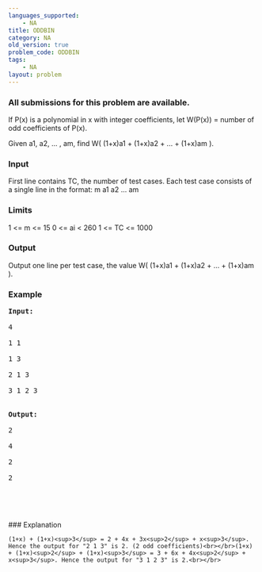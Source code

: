 ```yaml
---
languages_supported:
    - NA
title: ODDBIN
category: NA
old_version: true
problem_code: ODDBIN
tags:
    - NA
layout: problem
---
```

###  All submissions for this problem are available. 

If P(x) is a polynomial in x with integer coefficients, let W(P(x)) = number of odd coefficients of P(x).

Given a1, a2, ... , am, find W( (1+x)a1 + (1+x)a2 + ... + (1+x)am ).

### Input

First line contains TC, the number of test cases.
Each test case consists of a single line in the format: 
m a1 a2 ... am

### **Limits**

1 <= m <= 15
0 <= ai < 260
1 <= TC <= 1000

### Output

Output one line per test case, the value W( (1+x)a1 + (1+x)a2 + ... + (1+x)am ).

### Example

<pre><strong>Input:</strong> <br></br>4<br></br>1 1<br></br>1 3<br></br>2 1 3<br></br>3 1 2 3
<br></br><strong>Output:</strong> <br></br>2<br></br>4<br></br>2<br></br>2<br></br><br></br>
</pre>### Explanation

`(1+x) + (1+x)<sup>3</sup> = 2 + 4x + 3x<sup>2</sup> + x<sup>3</sup>. Hence the output for "2 1 3" is 2. (2 odd coefficients)<br></br>(1+x) + (1+x)<sup>2</sup> + (1+x)<sup>3</sup> = 3 + 6x + 4x<sup>2</sup> + x<sup>3</sup>. Hence the output for "3 1 2 3" is 2.<br></br>`
